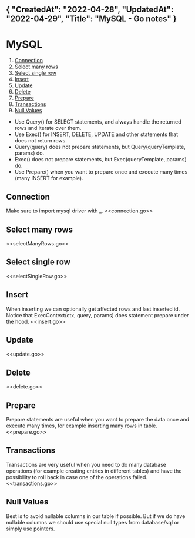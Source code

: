 {
"CreatedAt": "2022-04-28",
"UpdatedAt": "2022-04-29",
"Title": "MySQL - Go notes"
}
---
# MySQL
1. [Connection](#connection)
2. [Select many rows](#select-many-rows)
3. [Select single row](#select-single-row)
4. [Insert](#insert)
5. [Update](#update)
6. [Delete](#delete)
7. [Prepare](#prepare)
8. [Transactions](#transactions)
9. [Null Values](#null-values)



- Use Query() for SELECT statements, and always handle the returned rows and iterate over them.
- Use Exec() for INSERT, DELETE, UPDATE and other statements that does not return rows.
- Query(query) does not prepare statements, but Query(queryTemplate, params) do.
- Exec() does not prepare statements, but Exec(queryTemplate, params) do.
- Use Prepare() when you want to prepare once and execute many times (many INSERT for example).

## Connection
Make sure to import mysql driver with _.
<<connection.go>>

## Select many rows
<<selectManyRows.go>>

## Select single row
<<selectSingleRow.go>>

## Insert
When inserting we can optionally get affected rows and last inserted id. Notice that
ExecContext(ctx, query, params) does statement prepare under the hood.
<<insert.go>>

## Update
<<update.go>>

## Delete
<<delete.go>>

## Prepare
Prepare statements are useful when you want to prepare the data once and execute many times, for example inserting many rows in table.
<<prepare.go>>

## Transactions
Transactions are very useful when you need to do many database operations (for example creating entries in different tables) and have the possibility to roll back in case one of the operations failed.
<<transactions.go>>

## Null Values
Best is to avoid nullable columns in our table if possible. But if we do have nullable columns
we should use special null types from database/sql or simply use pointers. 
